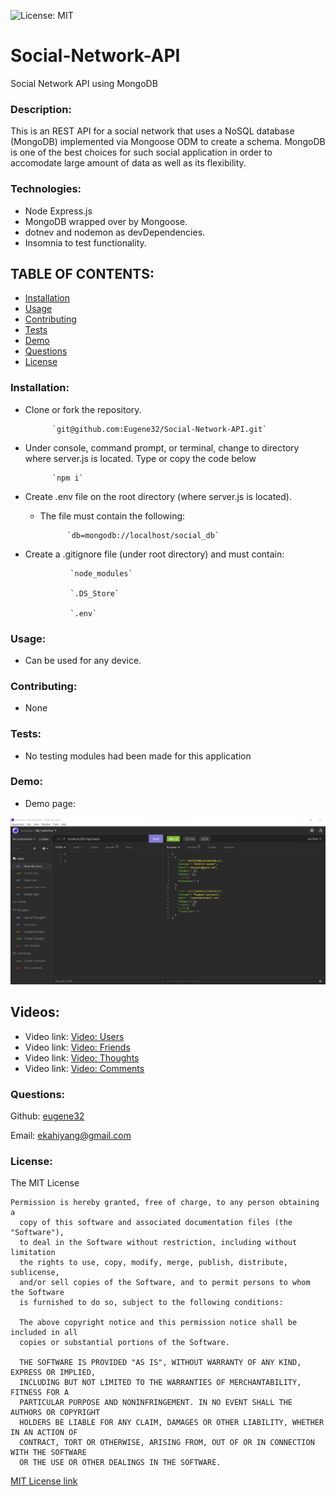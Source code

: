![License: MIT](https://img.shields.io/badge/License-MIT-yellow.svg)
# Social-Network-API

Social Network API using MongoDB

### Description:  
This is an REST API for a social network that uses a NoSQL database (MongoDB) implemented via Mongoose ODM to create a schema.  MongoDB is one of the best choices for such social application in order to accomodate large amount of data as well as its flexibility.

### Technologies:
- Node Express.js
- MongoDB wrapped over by Mongoose.
- dotnev and nodemon as devDependencies.
- Insomnia to test functionality.


## TABLE OF CONTENTS:

* [Installation](#installation)
* [Usage](#usage)
* [Contributing](#contributing)
* [Tests](#tests)
* [Demo](#demo)                                                        
* [Questions](#questions)
* [License](#license)

### Installation:    
- Clone or fork the repository.

			`git@github.com:Eugene32/Social-Network-API.git`

- Under console, command prompt, or terminal, change to directory where server.js is located. Type or copy the code below

			`npm i`

- Create .env file on the root directory (where server.js is located).
    - The file must contain the following:
    
       			`db=mongodb://localhost/social_db`
     
- Create a .gitignore file (under root directory) and must contain:

     			`node_modules`
     
     			`.DS_Store`
     
     			`.env`


### Usage:  
- Can be used for any device.

### Contributing:  
- None

### Tests:  
- No testing modules had been made for this application

### Demo:  
- Demo page: 

![alt text][logo]

[logo]: assets/images/demo/demo1.png "REST API demo"

## Videos:

- Video link:  [Video: Users](https://drive.google.com/file/d/1v-e1Yybqx7KxnCljpmiPk92psB3gJTKs/view)
- Video link:  [Video: Friends](https://drive.google.com/file/d/1SpbD6gGUeYRxAzIaKNynVO3HT7IibjfW/view)
- Video link:  [Video: Thoughts](https://drive.google.com/file/d/1Rg8M0uI_wsASL09xhYZns_hA1pBy_oiv/view)
- Video link:  [Video: Comments](https://drive.google.com/file/d/1Li9IflAyNNidwE8yE8xGHOkM78Kcklns/view)

### Questions: 

Github:  [eugene32](https://github.com/eugene32)

Email:   [ekahiyang@gmail.com](mailto:ekahiyang@gmail.com)


### License:  
The MIT License

	Permission is hereby granted, free of charge, to any person obtaining a 
      copy of this software and associated documentation files (the "Software"), 
      to deal in the Software without restriction, including without limitation 
      the rights to use, copy, modify, merge, publish, distribute, sublicense, 
      and/or sell copies of the Software, and to permit persons to whom the Software 
      is furnished to do so, subject to the following conditions:

      The above copyright notice and this permission notice shall be included in all 
      copies or substantial portions of the Software.
      
      THE SOFTWARE IS PROVIDED "AS IS", WITHOUT WARRANTY OF ANY KIND, EXPRESS OR IMPLIED, 
      INCLUDING BUT NOT LIMITED TO THE WARRANTIES OF MERCHANTABILITY, FITNESS FOR A 
      PARTICULAR PURPOSE AND NONINFRINGEMENT. IN NO EVENT SHALL THE AUTHORS OR COPYRIGHT 
      HOLDERS BE LIABLE FOR ANY CLAIM, DAMAGES OR OTHER LIABILITY, WHETHER IN AN ACTION OF 
      CONTRACT, TORT OR OTHERWISE, ARISING FROM, OUT OF OR IN CONNECTION WITH THE SOFTWARE 
      OR THE USE OR OTHER DEALINGS IN THE SOFTWARE.

[MIT License link](https://opensource.org/licenses/MIT)
